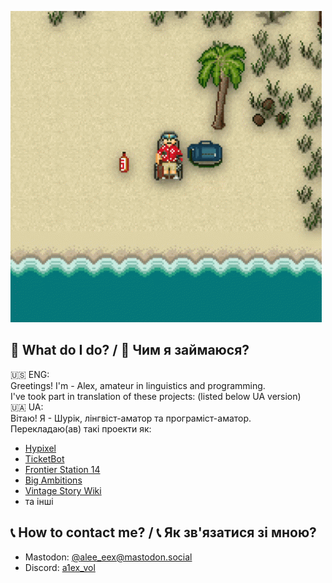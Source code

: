 ![literally me](ss13_beach.gif)

## 💽 What do I do? / 💽 Чим я займаюся?
🇺🇸 ENG:\
Greetings! I'm - Alex, amateur in linguistics and programming.\
I've took part in translation of these projects: (listed below UA version)\
🇺🇦 UA:\
Вітаю! Я - Шурік, лінгвіст-аматор та програміст-аматор.\
Перекладаю(ав) такі проекти як:
- [Hypixel](https://hypixel.net/)
- [TicketBot](https://ticketsbot.net/)
- [Frontier Station 14](https://github.com/Iced-Coded/frontier-station-14)
- [Big Ambitions](https://store.steampowered.com/app/1331550/Big_Ambitions/)
- [Vintage Story Wiki](https://wiki.vintagestory.at/index.php/Special:Contributions/Alexiex)
- та інші

## 📞 How to contact me? / 📞 Як зв'язатися зі мною?
- Mastodon: [@alee_eex@mastodon.social](https://mastodon.social/@alee_eex)
- Discord: [a1ex_vol](discordapp.com/users/1166724763746578514)
